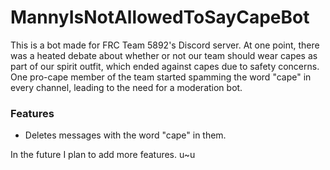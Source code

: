 # MannyIsNotAllowedToSayCapeBot
This is a bot made for FRC Team 5892's Discord server. At one point, there was a heated debate about whether or not our team should wear capes as part of our spirit outfit, which ended against capes due to safety concerns. One pro-cape member of the team started spamming the word "cape" in every channel, leading to the need for a moderation bot.
### Features
- Deletes messages with the word "cape" in them.

In the future I plan to add more features. u~u
